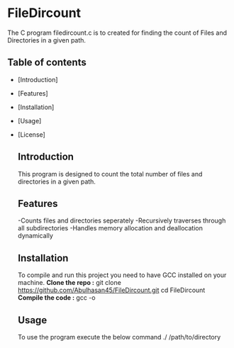 # FileDircount
The C program filedircount.c is to created for finding the count of Files and Directories in a given path. 
## Table of contents
- [Introduction]
- [Features]
- [Installation]
- [Usage]
- [License]

  ## Introduction
  This program is designed to count the total number of files and directories in a given path.

  ## Features
  -Counts files and directories seperately
  -Recursively traverses through all subdirectories
  -Handles memory allocation and deallocation dynamically

  ## Installation
  To compile and run this project you need to have GCC installed on your machine.
  **Clone the repo :**
  git clone https://github.com/Abulhasan45/FileDircount.git
  cd FileDircount
  **Compile the code :**
  gcc <c program> -o <XXX>

  ## Usage
  To use the program execute the below command
  ./<exe> /path/to/directory
 
  
